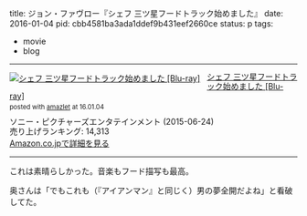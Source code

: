 title: ジョン・ファヴロー『シェフ 三ツ星フードトラック始めました』
date: 2016-01-04
pid: cbb4581ba3ada1ddef9b431eef2660ce
status: p
tags:
- movie
- blog
---

<div class="amazlet-box" style="margin-bottom:0px;"><div class="amazlet-image" style="float:left;margin:0px 12px 1px 0px;"><a href="http://www.amazon.co.jp/exec/obidos/ASIN/B00WJ7RVBS/dotimpact-22/ref=nosim/" name="amazletlink" target="_blank"><img src="http://ecx.images-amazon.com/images/I/61%2BFiz3KuWL._SL160_.jpg" alt="シェフ 三ツ星フードトラック始めました [Blu-ray]" style="border: none;" /></a></div><div class="amazlet-info" style="line-height:120%; margin-bottom: 10px"><div class="amazlet-name" style="margin-bottom:10px;line-height:120%"><a href="http://www.amazon.co.jp/exec/obidos/ASIN/B00WJ7RVBS/dotimpact-22/ref=nosim/" name="amazletlink" target="_blank">シェフ 三ツ星フードトラック始めました [Blu-ray]</a><div class="amazlet-powered-date" style="font-size:80%;margin-top:5px;line-height:120%">posted with <a href="http://www.amazlet.com/" title="amazlet" target="_blank">amazlet</a> at 16.01.04</div></div><div class="amazlet-detail">ソニー・ピクチャーズエンタテインメント (2015-06-24)<br />売り上げランキング: 14,313<br /></div><div class="amazlet-sub-info" style="float: left;"><div class="amazlet-link" style="margin-top: 5px"><a href="http://www.amazon.co.jp/exec/obidos/ASIN/B00WJ7RVBS/dotimpact-22/ref=nosim/" name="amazletlink" target="_blank">Amazon.co.jpで詳細を見る</a></div></div></div><div class="amazlet-footer" style="clear: left"></div></div>

---- 

これは素晴らしかった。音楽もフード描写も最高。

奥さんは「でもこれも（『アイアンマン』と同じく）男の夢全開だよね」と看破してた。